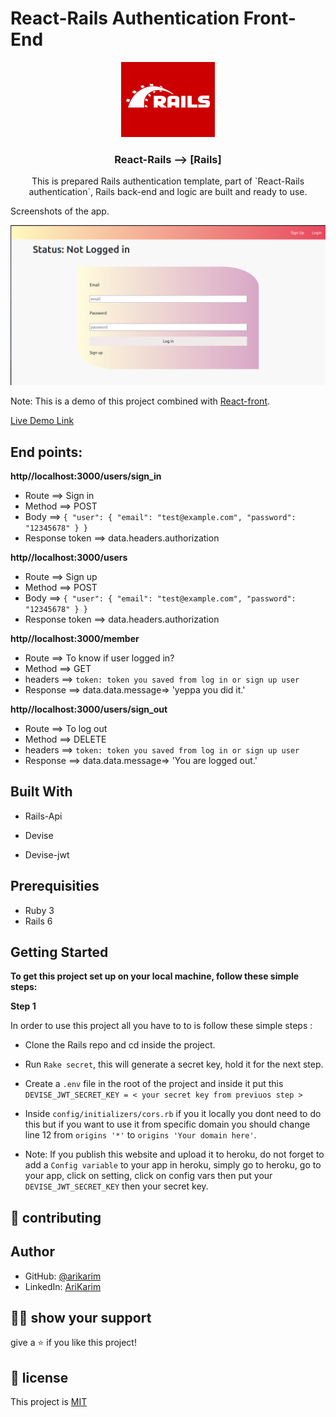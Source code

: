 # React-Rails Authentication Front-End
<p align="center">
    <img src="./app/images/rails.png" alt="Logo" width="150" height="120">
  <h3 align="center">React-Rails --> [Rails]</h3>

  <p align="center">
This is prepared Rails authentication template, part of `React-Rails authentication`, Rails back-end and  logic are built and ready to use.
  </p>
</p




## Screenshots of the app.
![image](./app/images/s.png)


Note: This is a demo of this project combined with [React-front](https://github.com/arikarim/Rails-React-Front-end).

[Live Demo Link](http://arikarim.me/Rails-React-Front-end/)


## End points:
**http//localhost:3000/users/sign_in**
- Route ==> Sign in
- Method ==> POST
- Body ==> `{ "user": { "email": "test@example.com", "password": "12345678" } }`
- Response token ==> data.headers.authorization

**http//localhost:3000/users**
- Route ==> Sign up
- Method ==> POST
- Body ==> `{ "user": { "email": "test@example.com", "password": "12345678" } }`
- Response token ==> data.headers.authorization

**http//localhost:3000/member**
- Route ==> To know if user logged in?
- Method ==> GET
- headers ==> `token: token you saved from log in or sign up user`
- Response ==> data.data.message=> 'yeppa you did it.'

**http//localhost:3000/users/sign_out**
- Route ==> To log out
- Method ==> DELETE
- headers ==> `token: token you saved from log in or sign up user`
- Response ==> data.data.message=> 'You are logged out.'

## Built With

- Rails-Api

- Devise
 
- Devise-jwt

## Prerequisities

- Ruby 3
- Rails 6


## Getting Started

**To get this project set up on your local machine, follow these simple steps:**


**Step 1**<br>

In order to use this project  all you have to to is follow these simple steps :

- Clone the Rails repo and cd inside the project.

- Run `Rake secret`, this will generate a secret key, hold it for the next step.

- Create a `.env` file in the root of the project and inside it put this `DEVISE_JWT_SECRET_KEY = < your secret key from previuos step >`

- Inside `config/initializers/cors.rb` if you it locally you dont need to do this but if you want to use it from specific domain you should change line 12 from `origins '*'` to `origins 'Your domain here'`.

- Note: If you publish this website and upload it to heroku, do not forget to add a `Config variable` to your app in heroku, simply go to heroku, go to your app, click on setting, click on config vars then put your `DEVISE_JWT_SECRET_KEY` then your secret key.


## 🤝 contributing

## Author

- GitHub: [@arikarim](https://github.com/arikarim)
- LinkedIn: [AriKarim](https://www.linkedin.com/in/ari-karim-523bb81b3)

## 🙋‍♂ show your support

give a ⭐️ if you like this project!

## 📝 license



This project is [MIT](lisenced)
